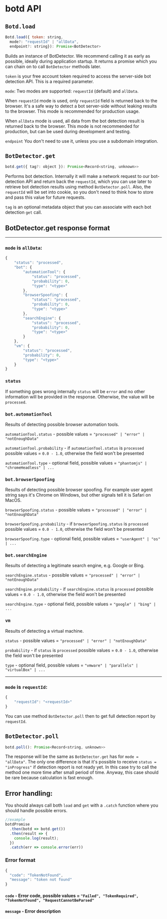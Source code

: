 # botd API

## `Botd.load`

```js
Botd.load({ token: string,
  mode?: "requestId" | "allData",
  endpoint?: string}): Promise<BotDetector>
```

Builds an instance of BotDetector. We recommend calling it as early as possible,
ideally during application startup. It returns a promise which you can chain on to call `BotDetector` methods later.

`token` is your free account token required to access the server-side bot detection API.
This is a required parameter.

`mode`: Two modes are supported: `requestId` (default) and `allData`.

When `requestId` mode is used, only `requestId` field is returned back to the browser.
It's a safe way to detect a bot server-side without leaking results to the browser.
This mode is recommended for production usage.

When `allData` mode is used, all data from the bot detection result is returned back to the browser.
This mode is not recommended for production, but can be used during development and testing.


`endpoint` You don't need to use it, unless you use a subdomain integration.

## `BotDetector.get`

```js
botd.get({ tag?: object }): Promise<Record<string, unknown>>
```

Performs bot detection. Internally it will make a network request to our bot-detection API
and return back the `requestId`, which you can use later to retrieve bot detection results
using method `BotDetector.poll`. Also, the `requestId` will be set into cookie, so you don't need to think how
to store and pass this value for future requests.

`tag` is an optional metadata object that you can associate with each bot detection `get` call.


## BotDetector.get response format
***
### `mode` is `allData`:

```js
{
    "status": "processed",
    "bot": {
        "automationTool": {
            "status": "processed",
            "probability": 0,
            "type": "<type>"
        },
        "browserSpoofing": {
            "status": "processed",
            "probability": 0,
            "type": "<type>"
        },
        "searchEngine": {
            "status": "processed",
            "probability": 0,
            "type": "<type>"
        }
    },
    "vm": {
        "status": "processed",
        "probability": 0,
        "type": "<type>"
    }
}
```

### `status`

If something goes wrong internally `status` will be `error` and no other information will be provided in the response.
Otherwise, the value will be `processed`.

### `bot.automationTool`

Results of detecting possible browser automation tools.

`automationTool.status` - possible values = `"processed" | "error" | "notEnoughData"`

`automationTool.probability` - if `automationTool.status` is `processed` possible values = `0.0 - 1.0`, otherwise the field won't be presented

`automationTool.type` - optional field, possible values = `"phantomjs" | "chromeHeadless" | ...`

### `bot.browserSpoofing`

Results of detecting possible browser spoofing.
For example user agent string says it's Chrome on Windows, but other signals tell it is
Safari on MacOS.

`browserSpoofing.status` - possible values = `"processed" | "error" | "notEnoughData"`

`browserSpoofing.probability` - if `browserSpoofing.status` is `processed` possible values = `0.0 - 1.0`, otherwise the field won't be presented

`browserSpoofing.type` - optional field, possible values = `"userAgent" | "os" | ...`

### `bot.searchEngine`

Results of detecting a legitimate search engine, e.g. Google or Bing.

`searchEngine.status` - possible values = `"processed" | "error" | "notEnoughData"`

`searchEngine.probability` - if `searchEngine.status` is `processed` possible values = `0.0 - 1.0`, otherwise the field won't be presented

`searchEngine.type` - optional field, possible values = `"google" | "bing" | ... `

### `vm`

Results of detecting a virtual machine.

`status` - possible values = `"processed" | "error" | "notEnoughData"`

`probability` - if `status` is `processed` possible values = `0.0 - 1.0`, otherwise the field won't be presented

`type` - optional field, possible values = `"vmware" | "parallels" | "virtualBox" | ... `

***
### `mode` is `requestId`:

```js
{
    "requestId": "<requestId>"
}
```

You can use method `BotDetector.poll` then to get full detection report by `requestId`.

## `BotDetector.poll`

```js
botd.poll(): Promise<Record<string, unknown>>
```

The response will be the same as `BotDetector.get` has for `mode = "allData"`.
The only one difference is that it's possible to receive `status = "inProgress"` if detection report is not ready yet.
In this case try to call the method one more time after small period of time.
Anyway, this case should be rare because calculation is fast enough.

## Error handling:

You should always call both `load` and `get` with a `.catch` function where you should handle possible errors.

```js
//example
botdPromise
  .then(botd => botd.get())
  .then(result => {
    console.log(result);
  })
  .catch(err => console.error(err))
```

### Error format

```js
{
  "code": "TokenNotFound",
  "message": "token not found"
}
```

#### `code` - Error code, possible values = `"Failed", "TokenRequired", "TokenNotFound", "RequestCannotBeParsed"`

#### `message` - Error description
